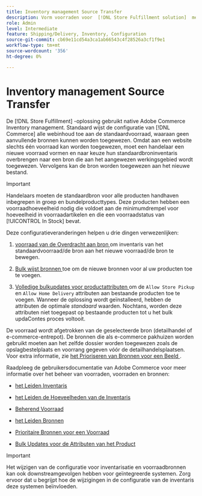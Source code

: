 ```yaml
---
title: Inventory management Source Transfer
description: Vorm voorraden voor  [!DNL Store Fulfillment solution]  met Adobe Commerce Inventory management. Stel een nieuwe voorraad- en overdrachtvoorraad in op basis van de standaardvoorraad, zodat u deze kunt toewijzen aan bronnen die zijn geconfigureerd om de opslagcapaciteit die door de oplossing Afhandeling van winkel wordt vereist, in te schakelen.
role: Admin
level: Intermediate
feature: Shipping/Delivery, Inventory, Configuration
source-git-commit: cb69e11cd54a3ca1ab66543c4f28526a3cf1f9e1
workflow-type: tm+mt
source-wordcount: '356'
ht-degree: 0%

---
```



# Inventory management Source Transfer

De [!DNL Store Fulfillment] -oplossing gebruikt native Adobe Commerce Inventory management. Standaard wijst de configuratie van [!DNL Commerce] alle webinhoud toe aan de standaardvoorraad, waaraan geen aanvullende bronnen kunnen worden toegewezen. Omdat aan een website slechts één voorraad kan worden toegewezen, moet een handelaar een nieuwe voorraad vormen en naar keuze hun standaardbroninventaris overbrengen naar een bron die aan het aangewezen werkingsgebied wordt toegewezen. Vervolgens kan de bron worden toegewezen aan het nieuwe bestand.

>[!IMPORTANT]
>
>Handelaars moeten de standaardbron voor alle producten handhaven inbegrepen in groep en bundelproducttypes. Deze producten hebben een voorraadhoeveelheid nodig die voldoet aan de minimumdrempel voor hoeveelheid in voorraadartikelen en die een voorraadstatus van [!UICONTROL In Stock] bevat.

Deze configuratieveranderingen helpen u drie dingen verwezenlijken:

1. [ voorraad van de Overdracht aan bron ](https://experienceleague.adobe.com/en/docs/commerce-admin/inventory/quantities/inventory-transfer) om inventaris van het standaardvoorraad/de bron aan het nieuwe voorraad/de bron te bewegen.

1. [ Bulk wijst bronnen ](https://experienceleague.adobe.com/en/docs/commerce-admin/inventory/quantities/bulk-assignment) toe om de nieuwe bronnen voor al uw producten toe te voegen.

1. [ Volledige bulkupdates voor productattributen ](https://experienceleague.adobe.com/en/docs/commerce-admin/catalog/product-attributes/create/bulk-product-attribute-update) om de `Allow Store Pickup` en `Allow Home Delivery` attributen aan bestaande producten toe te voegen. Wanneer de oplossing wordt geïnstalleerd, hebben de attributen de optimale *standaard* waarden. Nochtans, worden deze attributen niet toegepast op bestaande producten tot u het bulk updaContes proces voltooit.

De voorraad wordt afgetrokken van de geselecteerde bron (detailhandel of e-commerce-entrepot). De bronnen die als e-commerce pakhuizen worden gebruikt moeten aan het zelfde dossier worden toegewezen zoals de opslagbestelplaats en voorrang gegeven vóór de detailhandelsplaatsen. Voor extra informatie, zie [ het Prioriseren van Bronnen voor een Beeld ](https://experienceleague.adobe.com/en/docs/commerce-admin/inventory/stocks/stocks-prioritize-sources).

Raadpleeg de gebruikersdocumentatie van Adobe Commerce voor meer informatie over het beheer van voorraden, voorraden en bronnen:

- [ het Leiden Inventaris ](https://experienceleague.adobe.com/en/docs/commerce-admin/inventory/introduction)

- [ het Leiden de Hoeveelheden van de Inventaris ](https://experienceleague.adobe.com/en/docs/commerce-admin/inventory/quantities/quantities-manage)

- [ Beherend Voorraad ](https://experienceleague.adobe.com/en/docs/commerce-admin/inventory/stocks/stocks-manage)

- [ het Leiden Bronnen ](https://experienceleague.adobe.com/en/docs/commerce-admin/inventory/sources/sources-manage)

- [ Prioritaire Bronnen voor een Voorraad ](https://experienceleague.adobe.com/en/docs/commerce-admin/inventory/stocks/stocks-prioritize-sources)

- [ Bulk Updates voor de Attributen van het Product ](https://experienceleague.adobe.com/en/docs/commerce-admin/catalog/product-attributes/create/bulk-product-attribute-update)


>[!IMPORTANT]
>
>Het wijzigen van de configuratie voor inventarisatie en voorraadbronnen kan ook downstreamgevolgen hebben voor geïntegreerde systemen. Zorg ervoor dat u begrijpt hoe de wijzigingen in de configuratie van de inventaris deze systemen beïnvloeden.
